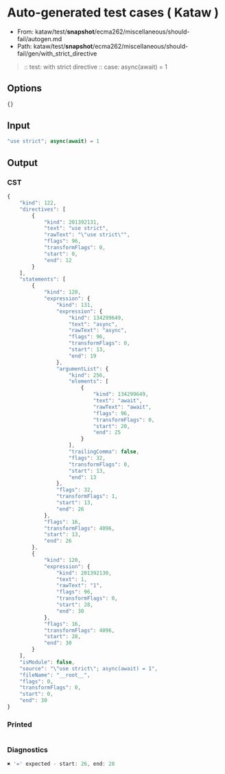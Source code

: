 # Auto-generated test cases ( Kataw )
- From: kataw/test/__snapshot__/ecma262/miscellaneous/should-fail/autogen.md
- Path: kataw/test/__snapshot__/ecma262/miscellaneous/should-fail/gen/with_strict_directive
> :: test: with strict directive
> :: case: async(await) = 1
## Options

`````js
{}
`````
## Input

`````js
"use strict"; async(await) = 1
`````
## Output

### CST

```javascript
{
    "kind": 122,
    "directives": [
        {
            "kind": 201392131,
            "text": "use strict",
            "rawText": "\"use strict\"",
            "flags": 96,
            "transformFlags": 0,
            "start": 0,
            "end": 12
        }
    ],
    "statements": [
        {
            "kind": 120,
            "expression": {
                "kind": 131,
                "expression": {
                    "kind": 134299649,
                    "text": "async",
                    "rawText": "async",
                    "flags": 96,
                    "transformFlags": 0,
                    "start": 13,
                    "end": 19
                },
                "argumentList": {
                    "kind": 256,
                    "elements": [
                        {
                            "kind": 134299649,
                            "text": "await",
                            "rawText": "await",
                            "flags": 96,
                            "transformFlags": 0,
                            "start": 20,
                            "end": 25
                        }
                    ],
                    "trailingComma": false,
                    "flags": 32,
                    "transformFlags": 0,
                    "start": 13,
                    "end": 13
                },
                "flags": 32,
                "transformFlags": 1,
                "start": 13,
                "end": 26
            },
            "flags": 16,
            "transformFlags": 4096,
            "start": 13,
            "end": 26
        },
        {
            "kind": 120,
            "expression": {
                "kind": 201392130,
                "text": 1,
                "rawText": "1",
                "flags": 96,
                "transformFlags": 0,
                "start": 28,
                "end": 30
            },
            "flags": 16,
            "transformFlags": 4096,
            "start": 28,
            "end": 30
        }
    ],
    "isModule": false,
    "source": "\"use strict\"; async(await) = 1",
    "fileName": "__root__",
    "flags": 0,
    "transformFlags": 0,
    "start": 0,
    "end": 30
}
```

### Printed

```javascript

```

### Diagnostics

```javascript
✖ '=' expected - start: 26, end: 28

```

